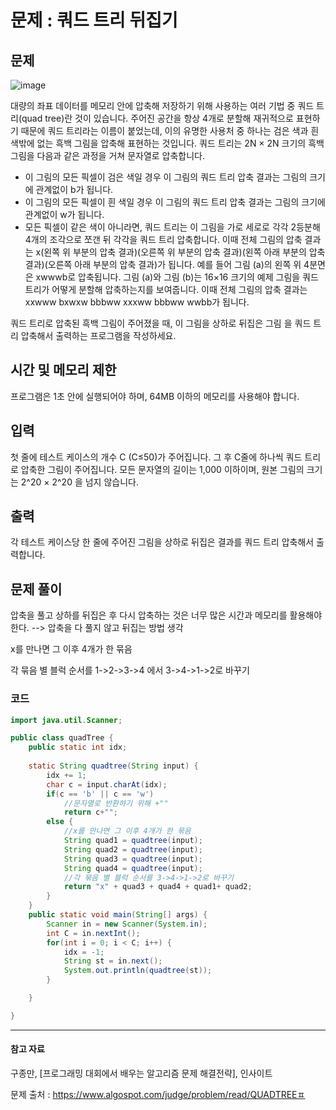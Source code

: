 # 문제 : 쿼드 트리 뒤집기
## 문제
![image](https://user-images.githubusercontent.com/64197428/145781545-5553ff26-622e-46dd-ab62-9f1e1d017538.png)

대량의 좌표 데이터를 메모리 안에 압축해 저장하기 위해 사용하는 여러 기법 중 쿼드 트리(quad tree)란 것이 있습니다. 주어진 공간을 항상 4개로 분할해 재귀적으로 표현하기 때문에 쿼드 트리라는 이름이 붙었는데, 이의 유명한 사용처 중 하나는 검은 색과 흰 색밖에 없는 흑백 그림을 압축해 표현하는 것입니다. 쿼드 트리는 2N × 2N 크기의 흑백 그림을 다음과 같은 과정을 거쳐 문자열로 압축합니다.

- 이 그림의 모든 픽셀이 검은 색일 경우 이 그림의 쿼드 트리 압축 결과는 그림의 크기에 관계없이 b가 됩니다.
- 이 그림의 모든 픽셀이 흰 색일 경우 이 그림의 쿼드 트리 압축 결과는 그림의 크기에 관계없이 w가 됩니다.
- 모든 픽셀이 같은 색이 아니라면, 쿼드 트리는 이 그림을 가로 세로로 각각 2등분해 4개의 조각으로 쪼갠 뒤 각각을 쿼드 트리 압축합니다. 이때 전체 그림의 압축 결과는 x(왼쪽 위 부분의 압축 결과)(오른쪽 위 부분의 압축 결과)(왼쪽 아래 부분의 압축 결과)(오른쪽 아래 부분의 압축 결과)가 됩니다. 예를 들어 그림 (a)의 왼쪽 위 4분면은 xwwwb로 압축됩니다.
그림 (a)와 그림 (b)는 16×16 크기의 예제 그림을 쿼드 트리가 어떻게 분할해 압축하는지를 보여줍니다. 이때 전체 그림의 압축 결과는 xxwww bxwxw bbbww xxxww bbbww wwbb가 됩니다.

쿼드 트리로 압축된 흑백 그림이 주어졌을 때, 이 그림을 상하로 뒤집은 그림 을 쿼드 트리 압축해서 출력하는 프로그램을 작성하세요.
## 시간 및 메모리 제한
프로그램은 1초 안에 실행되어야 하며, 64MB 이하의 메모리를 사용해야 합니다.
## 입력
첫 줄에 테스트 케이스의 개수 C (C≤50)가 주어집니다. 그 후 C줄에 하나씩 쿼드 트리로 압축한 그림이 주어집니다. 모든 문자열의 길이는 1,000 이하이며, 원본 그림의 크기는 2^20 × 2^20 을 넘지 않습니다.
## 출력
각 테스트 케이스당 한 줄에 주어진 그림을 상하로 뒤집은 결과를 쿼드 트리 압축해서 출력합니다.
## 문제 풀이
압축을 풀고 상하를 뒤집은 후 다시 압축하는 것은 너무 많은 시간과 메모리를 활용해야 한다. --> 압축을 다 풀지 않고 뒤집는 방법 생각

x를 만나면 그 이후 4개가 한 묶음

각 묶음 별 블럭 순서를 1->2->3->4 에서 3->4->1->2로 바꾸기

### 코드
```java
import java.util.Scanner;

public class quadTree {
	public static int idx;
	
	static String quadtree(String input) {
		idx += 1;
		char c = input.charAt(idx);
		if(c == 'b' || c == 'w')
			//문자열로 반환하기 위해 +""
			return c+"";
		else {
			//x를 만나면 그 이후 4개가 한 묶음
			String quad1 = quadtree(input);
			String quad2 = quadtree(input);
			String quad3 = quadtree(input);
			String quad4 = quadtree(input);
			//각 묶음 별 블럭 순서를 3->4->1->2로 바꾸기
			return "x" + quad3 + quad4 + quad1+ quad2;
		}
	}
	public static void main(String[] args) {
		Scanner in = new Scanner(System.in);
		int C = in.nextInt();
		for(int i = 0; i < C; i++) {
			idx = -1;
			String st = in.next();
			System.out.println(quadtree(st));
		}

	}

}
```

***
#### 참고 자료
구종만, [프로그래밍 대회에서 배우는 알고리즘 문제 해결전략], 인사이트

문제 출처 : https://www.algospot.com/judge/problem/read/QUADTREEㅍ
